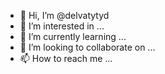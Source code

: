 - 👋 Hi, I’m @delvatytyd
- 👀 I’m interested in ...
- 🌱 I’m currently learning ...
- 💞️ I’m looking to collaborate on ...
- 📫 How to reach me ...

<!---
delvatytyd/delvatytyd is a ✨ special ✨ repository because its `README.md` (this file) appears on your GitHub profile.
You can click the Preview link to take a look at your changes.
--->
